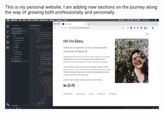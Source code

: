 This is my personal website. I am adding new sections on the journey along the way of growing both professionally and personally.

![Scheme](src/images/homepage.png)